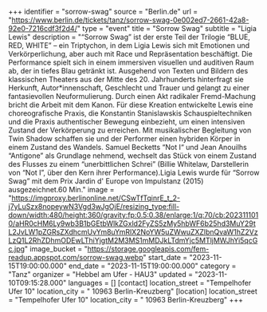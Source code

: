 +++
identifier = "sorrow-swag"
source = "Berlin.de"
url = "https://www.berlin.de/tickets/tanz/sorrow-swag-0e002ed7-2661-42a8-92e0-7216cdf3f2d4/"
type = "event"
title = "Sorrow Swag"
subtitle = "Ligia Lewis"
description = "“Sorrow Swag” ist der erste Teil der Trilogie “BLUE, RED, WHITE” – ein Triptychon, in dem Ligia Lewis sich mit Emotionen und Verkörperlichung, aber auch mit Race und Repräsentation beschäftigt. Die Performance spielt sich in einem immersiven visuellen und auditiven Raum ab, der in tiefes Blau getränkt ist. Ausgehend von Texten und Bildern des klassischen Theaters aus der Mitte des 20. Jahrhunderts hinterfragt sie Herkunft, Autor*innenschaft, Geschlecht und Trauer und gelangt zu einer fantasievollen Neuformulierung. Durch einen Akt radikaler Fremd-Machung bricht die Arbeit mit dem Kanon. Für diese Kreation entwickelte Lewis eine choreografische Praxis, die Konstantin Stanislawskis Schauspieltechniken und die Praxis authentischer Bewegung einbezieht, um einen intensiven Zustand der Verkörperung zu erreichen. Mit musikalischer Begleitung von Twin Shadow schaffen sie und der Performer einen hybriden Körper in einem Zustand des Wandels. Samuel Becketts “Not I“ und Jean Anouilhs “Antigone” als Grundlage nehmend, wechselt das Stück von einem Zustand des Flusses zu einem “unerbittlichen Schrei” (Billie Whitelaw, Darstellerin von “Not I”, über den Kern ihrer Performance).Ligia Lewis wurde für “Sorrow Swag” mit dem Prix Jardin d' Europe von Impulstanz (2015) ausgezeichnet.60 Min."
image = "https://imgproxy.berlinonline.net/CSwTfTqinrE_t_2-j7yLuSzx8nopeywN3Vgd3wJgOjE/resizing_type:fill-down/width:480/height:360/gravity:fp:0.5:0.38/enlarge:1/q:70/cb:2023111010/aHR0cHM6Ly9wb3B1bGEtbWlkZGxld2FyZS5zMy5hbWF6b25hd3MuY29tL2JvLW1pZGRsZXdhcmUvYm8uYmRlX2NoYW5uZWwuZXZlbnQvaW1hZ2VzLzQ1L2RhZDhmODEwLThiYjgtM2M3MS1mMDJkLTdmYjc5MTljMWJhYi5qcGc.jpg"
image_bucket = "https://storage.googleapis.com/fem-readup.appspot.com/sorrow-swag.webp"
start_date = "2023-11-15T19:00:00.000"
end_date = "2023-11-15T19:00:00.000"
category = "Tanz"
organizer = "Hebbel am Ufer - HAU3"
updated = "2023-11-10T09:15:28.000"
languages = []
[contact]
location_street = "Tempelhofer Ufer 10"
location_city = " 10963 Berlin-Kreuzberg"
[location]
location_street = "Tempelhofer Ufer 10"
location_city = " 10963 Berlin-Kreuzberg"
+++